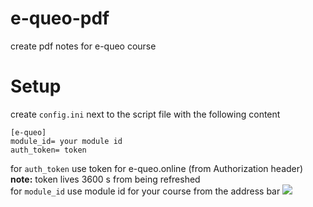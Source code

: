 # e-queo-pdf
create pdf notes for e-queo course

# Setup
create `config.ini` next to the script file with the following content
```
[e-queo]
module_id= your module id 
auth_token= token
```
for `auth_token` use token for e-queo.online (from Authorization header)<br>
**note:** token lives 3600 s from being refreshed<br>
for `module_id` use module id for your course from the address bar 
![](https://i.imgur.com/jvbTPlW.png) 
